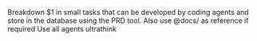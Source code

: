 Breakdown $1  in small tasks that can be developed by coding agents 
and store in the database using the PRD tool.
Also use @docs/ as reference if required
Use all agents
ultrathink
